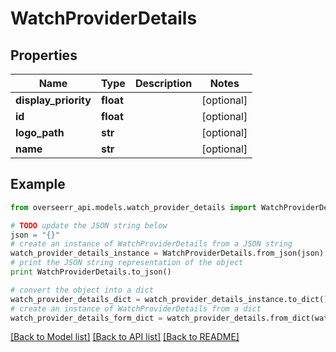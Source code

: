 # WatchProviderDetails


## Properties
Name | Type | Description | Notes
------------ | ------------- | ------------- | -------------
**display_priority** | **float** |  | [optional] 
**id** | **float** |  | [optional] 
**logo_path** | **str** |  | [optional] 
**name** | **str** |  | [optional] 

## Example

```python
from overseerr_api.models.watch_provider_details import WatchProviderDetails

# TODO update the JSON string below
json = "{}"
# create an instance of WatchProviderDetails from a JSON string
watch_provider_details_instance = WatchProviderDetails.from_json(json)
# print the JSON string representation of the object
print WatchProviderDetails.to_json()

# convert the object into a dict
watch_provider_details_dict = watch_provider_details_instance.to_dict()
# create an instance of WatchProviderDetails from a dict
watch_provider_details_form_dict = watch_provider_details.from_dict(watch_provider_details_dict)
```
[[Back to Model list]](../README.md#documentation-for-models) [[Back to API list]](../README.md#documentation-for-api-endpoints) [[Back to README]](../README.md)


